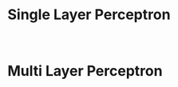 <h1>Single Layer Perceptron<h1>

<img href="Images/single_layer.png"/>


<h1>Multi Layer Perceptron<h1>

<img href="Images/multi_layer.png"/>